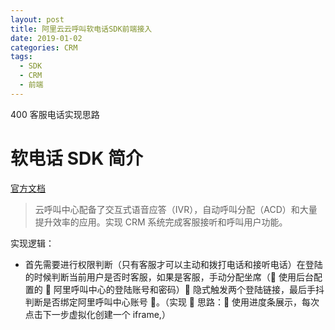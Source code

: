 ```yaml
---
layout: post
title: 阿里云云呼叫软电话SDK前端接入
date: 2019-01-02
categories: CRM
tags:
  - SDK
  - CRM
  - 前端
---
```


400 客服电话实现思路

<!-- more -->

# 软电话 SDK 简介

[官方文档](https://help.aliyun.com/document_detail/59970.html?spm=a2c4g.11186623.6.542.49955ebfOKew89)

> 云呼叫中心配备了交互式语音应答（IVR），自动呼叫分配（ACD）和大量提升效率的应用。实现 CRM 系统完成客服接听和呼叫用户功能。

实现逻辑：

- 首先需要进行权限判断（只有客服才可以主动和拨打电话和接听电话）在登陆的时候判断当前用户是否时客服，如果是客服，手动分配坐席（ 使用后台配置的  阿里呼叫中心的登陆账号和密码） 隐式触发两个登陆链接，最后手抖判断是否绑定阿里呼叫中心账号 。（实现  思路： 使用进度条展示，每次点击下一步虚拟化创建一个 iframe,）
